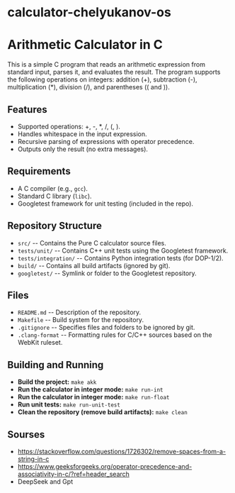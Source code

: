 # calculator-chelyukanov-os
# Arithmetic Calculator in C

This is a simple C program that reads an arithmetic expression from standard input, parses it, and evaluates the result. The program supports the following operations on integers: addition (+), subtraction (-), multiplication (*), division (/), and parentheses (( and )).

## Features
- Supported operations: +, -, *, /, (, ).
- Handles whitespace in the input expression.
- Recursive parsing of expressions with operator precedence.
- Outputs only the result (no extra messages).

## Requirements
- A C compiler (e.g., `gcc`).
- Standard C library (`libc`).
- Googletest framework for unit testing (included in the repo).

## Repository Structure
- `src/` -- Contains the Pure C calculator source files.
- `tests/unit/` -- Contains C++ unit tests using the Googletest framework.
- `tests/integration/` -- Contains Python integration tests (for DOP-1/2).
- `build/` -- Contains all build artifacts (ignored by git).
- `googletest/` -- Symlink or folder to the Googletest repository.

## Files
- `README.md` -- Description of the repository.
- `Makefile` -- Build system for the repository.
- `.gitignore` -- Specifies files and folders to be ignored by git.
- `.clang-format` -- Formatting rules for C/C++ sources based on the WebKit ruleset.

## Building and Running
- **Build the project:**
   `make akk`
- **Run the calculator in integer mode:**
   `make run-int`
- **Run the calculator in integer mode:**
   `make run-float`
- **Run unit tests:**
   `make run-unit-test`
- **Clean the repository (remove build artifacts):**
   `make clean`

## Sourses
- https://stackoverflow.com/questions/1726302/remove-spaces-from-a-string-in-c
- https://www.geeksforgeeks.org/operator-precedence-and-associativity-in-c/?ref=header_search
- DeepSeek and Gpt

